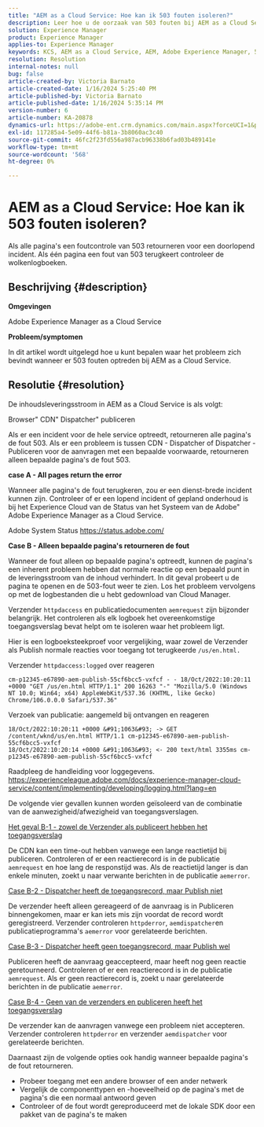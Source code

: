 ```yaml
---
title: "AEM as a Cloud Service: Hoe kan ik 503 fouten isoleren?"
description: Leer hoe u de oorzaak van 503 fouten bij AEM as a Cloud Service kunt vinden.
solution: Experience Manager
product: Experience Manager
applies-to: Experience Manager
keywords: KCS, AEM as a Cloud Service, AEM, Adobe Experience Manager, 503 fouten
resolution: Resolution
internal-notes: null
bug: false
article-created-by: Victoria Barnato
article-created-date: 1/16/2024 5:25:40 PM
article-published-by: Victoria Barnato
article-published-date: 1/16/2024 5:35:14 PM
version-number: 6
article-number: KA-20878
dynamics-url: https://adobe-ent.crm.dynamics.com/main.aspx?forceUCI=1&pagetype=entityrecord&etn=knowledgearticle&id=da091843-94b4-ee11-a569-6045bd006704
exl-id: 117285a4-5e09-44f6-b81a-3b8060ac3c40
source-git-commit: 46fc2f23fd556a987acb96338b6fad03b489141e
workflow-type: tm+mt
source-wordcount: '568'
ht-degree: 0%

---
```


# AEM as a Cloud Service: Hoe kan ik 503 fouten isoleren?


Als alle pagina&#39;s een foutcontrole van 503 retourneren voor een doorlopend incident. Als één pagina een fout van 503 terugkeert controleer de wolkenlogboeken.

## Beschrijving {#description}


<b>Omgevingen</b>

Adobe Experience Manager as a Cloud Service

<b>Probleem/symptomen</b>

In dit artikel wordt uitgelegd hoe u kunt bepalen waar het probleem zich bevindt wanneer er 503 fouten optreden bij AEM as a Cloud Service.


## Resolutie {#resolution}


De inhoudsleveringsstroom in AEM as a Cloud Service is als volgt:

Browser&quot; CDN&quot; Dispatcher&quot; publiceren

Als er een incident voor de hele service optreedt, retourneren alle pagina&#39;s de fout 503. Als er een probleem is tussen CDN - Dispatcher of Dispatcher - Publiceren voor de aanvragen met een bepaalde voorwaarde, retourneren alleen bepaalde pagina&#39;s de fout 503.

<b>case A - All pages return the error</b>

Wanneer alle pagina&#39;s de fout terugkeren, zou er een dienst-brede incident kunnen zijn. Controleer of er een lopend incident of gepland onderhoud is bij het Experience Cloud van de Status van het Systeem van de Adobe&quot; Adobe Experience Manager as a Cloud Service.

Adobe System Status https://status.adobe.com/

<b>Case B - Alleen bepaalde pagina&#39;s retourneren de fout</b>

Wanneer de fout alleen op bepaalde pagina&#39;s optreedt, kunnen de pagina&#39;s een inherent probleem hebben dat normale reactie op een bepaald punt in de leveringsstroom van de inhoud verhindert. In dit geval probeert u de pagina te openen en de 503-fout weer te zien. Los het probleem vervolgens op met de logbestanden die u hebt gedownload van Cloud Manager.

Verzender `httpdaccess` en publicatiedocumenten `aemrequest` zijn bijzonder belangrijk. Het controleren als elk logboek het overeenkomstige toegangsverslag bevat helpt om te isoleren waar het probleem ligt.

Hier is een logboeksteekproef voor vergelijking, waar zowel de Verzender als Publish normale reacties voor toegang tot terugkeerde `/us/en.html.`

Verzender `httpdaccess:logged` over reageren


```
cm-p12345-e67890-aem-publish-55cf6bcc5-vxfcf - - 18/Oct/2022:10:20:11 +0000 "GET /us/en.html HTTP/1.1" 200 16263 "-" "Mozilla/5.0 (Windows NT 10.0; Win64; x64) AppleWebKit/537.36 (KHTML, like Gecko) Chrome/106.0.0.0 Safari/537.36"
```


Verzoek van publicatie: aangemeld bij ontvangen en reageren


```
18/Oct/2022:10:20:11 +0000 &#91;1063&#93; -> GET /content/wknd/us/en.html HTTP/1.1 cm-p12345-e67890-aem-publish-55cf6bcc5-vxfcf
18/Oct/2022:10:20:14 +0000 &#91;1063&#93; <- 200 text/html 3355ms cm-p12345-e67890-aem-publish-55cf6bcc5-vxfcf
```


Raadpleeg de handleiding voor loggegevens.
https://experienceleague.adobe.com/docs/experience-manager-cloud-service/content/implementing/developing/logging.html?lang=en

De volgende vier gevallen kunnen worden geïsoleerd van de combinatie van de aanwezigheid/afwezigheid van toegangsverslagen.

<u>Het geval B-1 - zowel de Verzender als publiceert hebben het toegangsverslag</u>

De CDN kan een time-out hebben vanwege een lange reactietijd bij publiceren. Controleren of er een reactierecord is in de publicatie `aemrequest` en hoe lang de responstijd was. Als de reactietijd langer is dan enkele minuten, zoekt u naar verwante berichten in de publicatie `aemerror`.

<u>Case B-2 - Dispatcher heeft de toegangsrecord, maar Publish niet</u>

De verzender heeft alleen gereageerd of de aanvraag is in Publiceren binnengekomen, maar er kan iets mis zijn voordat de record wordt geregistreerd. Verzender controleren `httpderror`, `aemdispatcher`en publicatieprogramma&#39;s `aemerror` voor gerelateerde berichten.

<u>Case B-3 - Dispatcher heeft geen toegangsrecord, maar Publish wel</u>

Publiceren heeft de aanvraag geaccepteerd, maar heeft nog geen reactie geretourneerd. Controleren of er een reactierecord is in de publicatie `aemrequest`. Als er geen reactierecord is, zoekt u naar gerelateerde berichten in de publicatie `aemerror`.

<u>Case B-4 - Geen van de verzenders en publiceren heeft het toegangsverslag</u>

De verzender kan de aanvragen vanwege een probleem niet accepteren. Verzender controleren `httpderror` en verzender `aemdispatcher` voor gerelateerde berichten.

Daarnaast zijn de volgende opties ook handig wanneer bepaalde pagina&#39;s de fout retourneren.

- Probeer toegang met een andere browser of een ander netwerk
- Vergelijk de componenttypen en -hoeveelheid op de pagina&#39;s met de pagina&#39;s die een normaal antwoord geven
- Controleer of de fout wordt gereproduceerd met de lokale SDK door een pakket van de pagina&#39;s te maken
